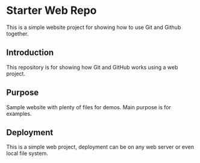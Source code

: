 # Starter Web Repo

This is a simple website project for showing how to use Git and Github together.

## Introduction

This repository is for showing how Git and GitHub works using a web project.

## Purpose

Sample website with plenty of files for demos. Main purpose is for examples.

## Deployment

This is a simple web project, deployment can be on any web server or even local file system.
